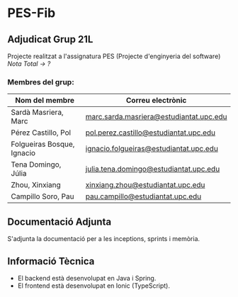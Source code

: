 # PES-Fib

## Adjudicat Grup 21L

Projecte realitzat a l'assignatura PES (Projecte d'enginyeria del software) 
*Nota Total -> ?*

### Membres del grup:

| Nom del membre             | Correu electrònic                       |
| ---------------------------| ----------------------------------------|
| Sardà Masriera, Marc       | marc.sarda.masriera@estudiantat.upc.edu |
| Pérez Castillo, Pol        | pol.perez.castillo@estudiantat.upc.edu  |
| Folgueiras Bosque, Ignacio | ignacio.folgueiras@estudiantat.upc.edu  |
| Tena Domingo, Júlia        | julia.tena.domingo@estudiantat.upc.edu  |
| Zhou, Xinxiang             | xinxiang.zhou@estudiantat.upc.edu       |
| Campillo Soro, Pau         | pau.campillo@estudiantat.upc.edu        |

## Documentació Adjunta

S'adjunta la documentació per a les inceptions, sprints i memòria.

## Informació Tècnica

- El backend està desenvolupat en Java  i Spring.
- El frontend està desenvolupat en Ionic (TypeScript).
